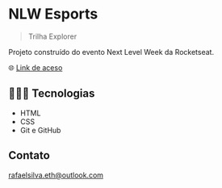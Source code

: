 # NLW Esports


> Trilha Explorer

Projeto construído do evento 
Next Level Week da Rocketseat.

🌐 [Link de aceso](https://rafaelsilvaeth.github.io/NLW-Rocketseat/)

## 👨🏻‍💻 Tecnologias 

- HTML
- CSS
- Git e GitHub

## Contato

rafaelsilva.eth@outlook.com
